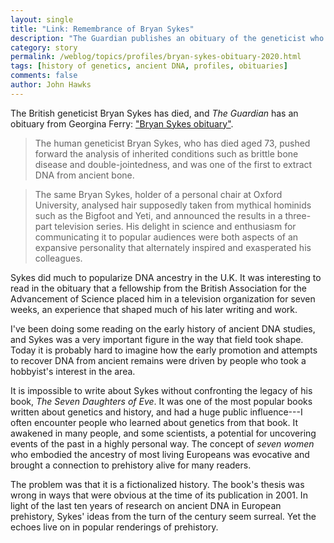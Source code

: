 ```yaml
---
layout: single
title: "Link: Remembrance of Bryan Sykes"
description: "The Guardian publishes an obituary of the geneticist who popularized DNA ancestry in the UK."
category: story
permalink: /weblog/topics/profiles/bryan-sykes-obituary-2020.html
tags: [history of genetics, ancient DNA, profiles, obituaries]
comments: false
author: John Hawks
---
```


The British geneticist Bryan Sykes has died, and <em>The Guardian</em> has an obituary from Georgina Ferry: <a href="https://www.theguardian.com/science/2020/dec/18/bryan-sykes-obituary">"Bryan Sykes obituary"</a>. 

<blockquote>The human geneticist Bryan Sykes, who has died aged 73, pushed forward the analysis of inherited conditions such as brittle bone disease and double-jointedness, and was one of the first to extract DNA from ancient bone.</blockquote>

<blockquote>The same Bryan Sykes, holder of a personal chair at Oxford University, analysed hair supposedly taken from mythical hominids such as the Bigfoot and Yeti, and announced the results in a three-part television series. His delight in science and enthusiasm for communicating it to popular audiences were both aspects of an expansive personality that alternately inspired and exasperated his colleagues.</blockquote>

Sykes did much to popularize DNA ancestry in the U.K. It was interesting to read in the obituary that a fellowship from the British Association for the Advancement of Science placed him in a television organization for seven weeks, an experience that shaped much of his later writing and work. 

I've been doing some reading on the early history of ancient DNA studies, and Sykes was a very important figure in the way that field took shape. Today it is probably hard to imagine how the early promotion and attempts to recover DNA from ancient remains were driven by people who took a hobbyist's interest in the area. 

It is impossible to write about Sykes without confronting the legacy of his book, <em>The Seven Daughters of Eve</em>. It was one of the most popular books written about genetics and history, and had a huge public influence---I often encounter people who learned about genetics from that book. It awakened in many people, and some scientists, a potential for uncovering events of the past in a highly personal way. The concept of <em>seven women</em> who embodied the ancestry of most living Europeans was evocative and brought a connection to prehistory alive for many readers. 

The problem was that it is a fictionalized history. The book's thesis was wrong in ways that were obvious at the time of its publication in 2001. In light of the last ten years of research on ancient DNA in European prehistory, Sykes' ideas from the turn of the century seem surreal. Yet the echoes live on in popular renderings of prehistory. 



